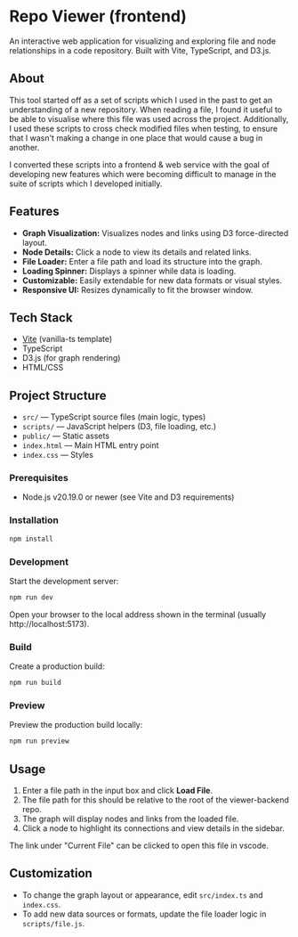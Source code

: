 # Repo Viewer (frontend)

An interactive web application for visualizing and exploring file and node relationships in a code repository. Built with Vite, TypeScript, and D3.js.

## About

This tool started off as a set of scripts which I used in the past to get an understanding of a new repository. When reading a file, I found it useful to be able to visualise where this file was used across the project. Additionally, I used these scripts to cross check modified files when testing, to ensure that I wasn't making a change in one place that would cause a bug in another.

I converted these scripts into a frontend & web service with the goal of developing new features which were becoming difficult to manage in the suite of scripts which I developed initially.

## Features

- **Graph Visualization:** Visualizes nodes and links using D3 force-directed layout.
- **Node Details:** Click a node to view its details and related links.
- **File Loader:** Enter a file path and load its structure into the graph.
- **Loading Spinner:** Displays a spinner while data is loading.
- **Customizable:** Easily extendable for new data formats or visual styles.
- **Responsive UI:** Resizes dynamically to fit the browser window.

## Tech Stack

- [Vite](https://vitejs.dev/) (vanilla-ts template)
- TypeScript
- D3.js (for graph rendering)
- HTML/CSS

## Project Structure

- `src/` — TypeScript source files (main logic, types)
- `scripts/` — JavaScript helpers (D3, file loading, etc.)
- `public/` — Static assets
- `index.html` — Main HTML entry point
- `index.css` — Styles

### Prerequisites

- Node.js v20.19.0 or newer (see Vite and D3 requirements)

### Installation

```sh
npm install
```

### Development

Start the development server:

```sh
npm run dev
```

Open your browser to the local address shown in the terminal (usually http://localhost:5173).

### Build

Create a production build:

```sh
npm run build
```

### Preview

Preview the production build locally:

```sh
npm run preview
```

## Usage

1. Enter a file path in the input box and click **Load File**.
2. The file path for this should be relative to the root of the viewer-backend repo.
3. The graph will display nodes and links from the loaded file.
4. Click a node to highlight its connections and view details in the sidebar.

The link under "Current File" can be clicked to open this file in vscode.

## Customization

- To change the graph layout or appearance, edit `src/index.ts` and `index.css`.
- To add new data sources or formats, update the file loader logic in `scripts/file.js`.

